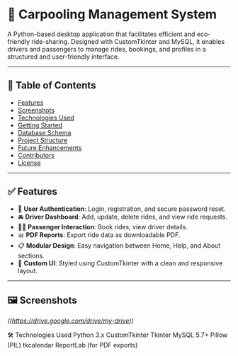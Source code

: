# 🚗 Carpooling Management System

A Python-based desktop application that facilitates efficient and eco-friendly ride-sharing. Designed with CustomTkinter and MySQL, it enables drivers and passengers to manage rides, bookings, and profiles in a structured and user-friendly interface.

---

## 📌 Table of Contents

- [Features](#-features)
- [Screenshots](#-screenshots)
- [Technologies Used](#-technologies-used)
- [Getting Started](#-getting-started)
- [Database Schema](#-database-schema)
- [Project Structure](#-project-structure)
- [Future Enhancements](#-future-enhancements)
- [Contributors](#-contributors)
- [License](#-license)

---

## ✅ Features

- 🔐 **User Authentication**: Login, registration, and secure password reset.
- 🚘 **Driver Dashboard**: Add, update, delete rides, and view ride requests.
- 🧍‍♂️ **Passenger Interaction**: Book rides, view driver details.
- 📊 **PDF Reports**: Export ride data as downloadable PDF.
- 📋 **Modular Design**: Easy navigation between Home, Help, and About sections.
- 🎨 **Custom UI**: Styled using CustomTkinter with a clean and responsive layout.

---

## 🖼️ Screenshots

*((https://drive.google.com/drive/my-drive))*



🛠 Technologies Used
Python 3.x
CustomTkinter
Tkinter
MySQL 5.7+
Pillow (PIL)
tkcalendar
ReportLab (for PDF exports)
